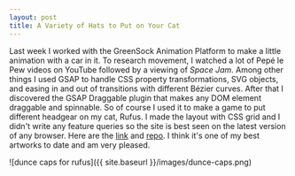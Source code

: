 ```yaml
---
layout: post
title: A Variety of Hats to Put on Your Cat
---
```

Last week I worked with the GreenSock Animation Platform to make a little animation with a car in it. To research movement, I watched a lot of Pepé le Pew videos on YouTube followed by a viewing of _Space Jam_. Among other things I used GSAP to handle CSS property transformations, SVG objects, and easing in and out of transitions with different Bézier curves. After that I discovered the GSAP Draggable plugin that makes any DOM element draggable and spinnable. So of course I used it to make a game to put different headgear on my cat, Rufus. I made the layout with CSS grid and I didn't write any feature queries so the site is best seen on the latest version of any browser. Here are the [link](http://jingyufanclub.co/dunce-caps-for-cats) and [repo](https://github.com/jingyufanclub/dunce-caps-for-cats). I think it's one of my best artworks to date and am very pleased.

![dunce caps for rufus]({{ site.baseurl }}/images/dunce-caps.png)
